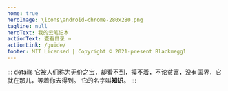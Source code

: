```yaml
---
home: true
heroImage: \icons\android-chrome-280x280.png
tagline: null
heroText: 我的云笔记本
actionText: 查看目录 →
actionLink: /guide/
footer: MIT Licensed | Copyright © 2021-present Blackmegg1
---
```


::: details 它被人们称为无价之宝，却看不到，摸不着，不论贫富，没有国界，它就在那儿，等着你去得到。
它的名字叫<b>知识</b>。
:::

